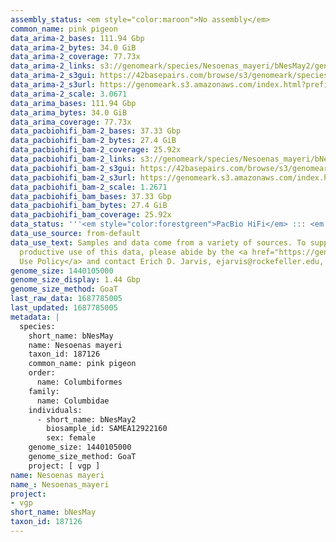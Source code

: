 ```yaml
---
assembly_status: <em style="color:maroon">No assembly</em>
common_name: pink pigeon
data_arima-2_bases: 111.94 Gbp
data_arima-2_bytes: 34.0 GiB
data_arima-2_coverage: 77.73x
data_arima-2_links: s3://genomeark/species/Nesoenas_mayeri/bNesMay2/genomic_data/arima/<br>
data_arima-2_s3gui: https://42basepairs.com/browse/s3/genomeark/species/Nesoenas_mayeri/bNesMay2/genomic_data/arima/
data_arima-2_s3url: https://genomeark.s3.amazonaws.com/index.html?prefix=species/Nesoenas_mayeri/bNesMay2/genomic_data/arima/
data_arima-2_scale: 3.0671
data_arima_bases: 111.94 Gbp
data_arima_bytes: 34.0 GiB
data_arima_coverage: 77.73x
data_pacbiohifi_bam-2_bases: 37.33 Gbp
data_pacbiohifi_bam-2_bytes: 27.4 GiB
data_pacbiohifi_bam-2_coverage: 25.92x
data_pacbiohifi_bam-2_links: s3://genomeark/species/Nesoenas_mayeri/bNesMay2/genomic_data/pacbio_hifi/<br>
data_pacbiohifi_bam-2_s3gui: https://42basepairs.com/browse/s3/genomeark/species/Nesoenas_mayeri/bNesMay2/genomic_data/pacbio_hifi/
data_pacbiohifi_bam-2_s3url: https://genomeark.s3.amazonaws.com/index.html?prefix=species/Nesoenas_mayeri/bNesMay2/genomic_data/pacbio_hifi/
data_pacbiohifi_bam-2_scale: 1.2671
data_pacbiohifi_bam_bases: 37.33 Gbp
data_pacbiohifi_bam_bytes: 27.4 GiB
data_pacbiohifi_bam_coverage: 25.92x
data_status: '''<em style="color:forestgreen">PacBio HiFi</em> ::: <em style="color:forestgreen">Arima</em>'''
data_use_source: from-default
data_use_text: Samples and data come from a variety of sources. To support fair and
  productive use of this data, please abide by the <a href="https://genome10k.soe.ucsc.edu/data-use-policies/">Data
  Use Policy</a> and contact Erich D. Jarvis, ejarvis@rockefeller.edu, with any questions.
genome_size: 1440105000
genome_size_display: 1.44 Gbp
genome_size_method: GoaT
last_raw_data: 1687785005
last_updated: 1687785005
metadata: |
  species:
    short_name: bNesMay
    name: Nesoenas mayeri
    taxon_id: 187126
    common_name: pink pigeon
    order:
      name: Columbiformes
    family:
      name: Columbidae
    individuals:
      - short_name: bNesMay2
        biosample_id: SAMEA12922160
        sex: female
    genome_size: 1440105000
    genome_size_method: GoaT
    project: [ vgp ]
name: Nesoenas mayeri
name_: Nesoenas_mayeri
project:
- vgp
short_name: bNesMay
taxon_id: 187126
---
```

